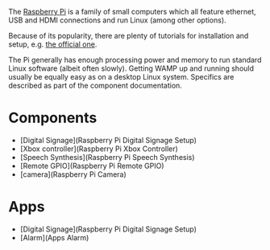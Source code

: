 The [Raspberry Pi](https://www.raspberrypi.org/) is a family of small computers which all feature ethernet, USB and HDMI connections and run Linux (among other options).

Because of its popularity, there are plenty of tutorials for installation and setup, e.g. [the official one](https://www.raspberrypi.org/documentation/installation/).

The Pi generally has enough processing power and memory to run standard Linux software (albeit often slowly). Getting WAMP up and running should usually be equally easy as on a desktop Linux system. Specifics are described as part of the component documentation.

# Components

* [Digital Signage](Raspberry Pi Digital Signage Setup)
* [Xbox controller](Raspberry Pi Xbox Controller)
* [Speech Synthesis](Raspberry Pi Speech Synthesis)
* [Remote GPIO](Raspberry Pi Remote GPIO)
* [camera](Raspberry Pi Camera)

# Apps

* [Digital Signage](Raspberry Pi Digital Signage Setup)
* [Alarm](Apps Alarm)

